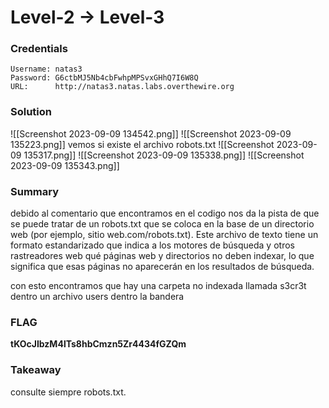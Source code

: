 # Level-2 -> Level-3

### Credentials

```
Username: natas3
Password: G6ctbMJ5Nb4cbFwhpMPSvxGHhQ7I6W8Q
URL:      http://natas3.natas.labs.overthewire.org
```
### Solution

![[Screenshot 2023-09-09 134542.png]]
![[Screenshot 2023-09-09 135223.png]]
vemos si existe el archivo robots.txt
![[Screenshot 2023-09-09 135317.png]]
![[Screenshot 2023-09-09 135338.png]]
![[Screenshot 2023-09-09 135343.png]]
### Summary

debido al comentario que encontramos en el codigo nos da la pista de que se puede tratar de un robots.txt  que se coloca en la base de un directorio web (por ejemplo, sitio web.com/robots.txt). Este archivo de texto tiene un formato estandarizado que indica a los motores de búsqueda y otros rastreadores web qué páginas web y directorios no deben indexar, lo que significa que esas páginas no aparecerán en los resultados de búsqueda.

con esto encontramos que hay una carpeta no indexada llamada s3cr3t dentro un archivo users dentro la bandera
### FLAG
**tKOcJIbzM4lTs8hbCmzn5Zr4434fGZQm** 
### Takeaway
consulte siempre robots.txt.